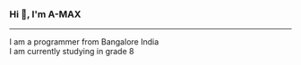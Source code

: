 ### Hi 👋, I'm A-MAX
<hr>
   
I am a programmer from Bangalore India 
<br>
I am currently studying in grade 8 
